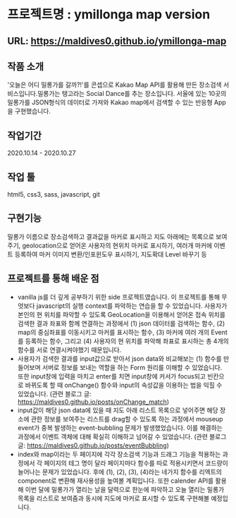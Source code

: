 # 프로젝트명 :  ymillonga map version 
  

## URL: https://maldives0.github.io/ymillonga-map
  

## 작품 소개   

'오늘은 어디 밀롱가를 갈까?!'를 콘셉으로 Kakao Map API를 활용해 만든 장소검색 서비스입니다.밀롱가는 탱고라는 Social Dance를 추는 장소입니다. 서울에 있는 10곳의 밀롱가를 JSON형식의 데이터로 가져와 Kakao map에서 검색할 수 있는 반응형 App을 구현했습니다. 
 
  
    

## 작업기간  

2020.10.14 - 2020.10.27
  
    

## 작업 툴  

html5, css3, sass, javascript, git
  

## 구현기능  

  밀롱가 이름으로 장소검색하고 결과값을 마커로 표시하고 지도 아래에는 목록으로 보여주기, geolocation으로 얻어온 사용자의 현위치 마커로 표시하기, 여러개 마커에 이벤트 등록하여 마커 이미지 변환/인포윈도우 표시하기, 지도확대 Level 바꾸기 등


## 프로젝트를 통해 배운 점  

* vanilla js를 더 깊게 공부하기 위한 side 프로젝트였습니다. 이 프로젝트를 통해 무엇보다 javascript의 실행 context를 파악하는 연습을 할 수 있었습니다. 사용자가 본인의 현 위치를 파악할 수 있도록 GeoLocation을 이용해서 얻어온 접속 위치를 검색한 결과 좌표와 함께 연결하는 과정에서 (1) json 데이터를 검색하는 함수, (2) map의 중심좌표를 이동시키고 마커를 표시하는 함수, (3) 마커에 여러 개의 Event를 등록하는 함수, 그리고 (4) 사용자의 현 위치를 파악해 좌표로 표시하는 총 4개의 함수를 서로 연결시켜야했기 때문입니다.
* 사용자가 검색한 결과를 input값으로 받아서 json data와 비교해보는 (1) 함수를 만들어보며 서버로 정보를 보내는 역할을 하는 Form 원리를 이해할 수 있었습니다. 또한 input창에 입력을 마치고 enter를 치면 input창에 커서가 focus되고 빈칸으로 바뀌도록 할 때 onChange() 함수와 input의 속성값을 이용하는 법을 익힐 수 있었습니다. 
(관련 블로그 글: https://maldives0.github.io/posts/onChange_match)
* input값이 해당 json data에 있을 때 지도 아래 리스트 목록으로 넣어주면 해당 장소에 관한 정보를 보여주는 리스트를 drag할 수 있도록 하는 과정에서 mouseup event가 중복 발생하는 event-bubbling 문제가 발생했었습니다. 이를 해결하는 과정에서 이벤트 객체에 대해 확실히 이해하고 넘어갈 수 있었습니다.
(관련 블로그 글: https://maldives0.github.io/posts/eventBubbling)
* index와 map이라는 두 페이지에 각각 장소검색 기능과 드래그 기능을 적용하는 과정에서 각 페이지의 테그 명이 달라 페이지마다 함수를 따로 적용시키면서 코드량이 늘어나는 문제가 있었습니다. 후에 (1), (2), (3), (4)라는 네가지 함수를 리엑트의 component로 변환해 재사용성을 높여볼 계획입니다. 또한 calender API를 활용해 이번 달에 밀롱가가 열리는 날을 달력으로 한눈에 파악하고 오늘 열리는 밀롱가 목록을 리스트로 보여줌과 동시에 지도에 마커로 표시할 수 있도록 구현해볼 예정입니다.  
